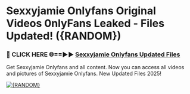 # Sexxyjamie Onlyfans Original Videos 0nlyFans Leaked - Files Updated! ({RANDOM})

<h3>🔴 CLICK HERE 🌐==►► <a href="https://betterlinks.top/A2PfLJ" rel="nofollow">Sexxyjamie Onlyfans Updated Files</a></h3>

Get Sexxyjamie Onlyfans and all content. Now you can access all videos and pictures of Sexxyjamie Onlyfans. New Updated Files 2025!

[![{RANDOM}](https://i.imgur.com/ppqm5kG.gif)](https://betterlinks.top/A2PfLJ)